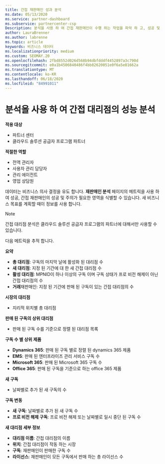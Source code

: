 ```yaml
---
title: 간접 재판매인 성과 분석
ms.date: 05/13/2020
ms.service: partner-dashboard
ms.subservice: partnercenter-csp
Description: 분석을 사용 하 여 간접 재판매인이 수행 하는 작업을 파악 하 고, 성공 및 영역에서 더 많은 주의가 필요할 수 있습니다.
author: LauraBrenner
ms.author: labrenne
ms.topic: article
keywords: 비즈니스 데이터
ms.localizationpriority: medium
ms.custom: SEOMAY.20
ms.openlocfilehash: 2fbd8552d026d568b94dbfdddf4452897a3c790d
ms.sourcegitcommit: e0a1b4506840486f4bb82620051e0f6a5e81662a
ms.translationtype: MT
ms.contentlocale: ko-KR
ms.lasthandoff: 06/18/2020
ms.locfileid: "84991011"
---
```

# <a name="use-analytics-to-analyze-performance-of-your-indirect-resellers"></a>분석을 사용 하 여 간접 대리점의 성능 분석

**적용 대상**

- 파트너 센터
- 클라우드 솔루션 공급자 프로그램 파트너

**적절한 역할**

- 전역 관리자
- 사용자 관리 담당자
- 관리 에이전트
- 영업 상담원

데이터는 비즈니스 의사 결정을 유도 합니다. **재판매인 분석** 페이지의 메트릭을 사용 하 여 성공, 간접 재판매인의 성공 및 주의가 필요한 영역을 식별할 수 있습니다. 새 비즈니스 목표를 계획할 때이 정보를 사용 합니다.

> [!NOTE]
> 간접 대리점 분석은 클라우드 솔루션 공급자 프로그램의 파트너에 대해서만 사용할 수 있습니다.

다음 메트릭을 추적 합니다.

**요약**  
 - **총 대리점**: 구독의 마지막 날에 활성화 된 대리점 수  
 - **새 대리점**: 지정 된 기간에 대 한 새 간접 대리점 수  
 - **활성 대리점**: MPNID이 하나 이상의 구독 이며 구독 상태가 프로 비전 해제이 아닌 간접 대리점의 수  
 - **거래**재판매인: 지정 된 기간에 판매 된 구독이 있는 간접 대리점의 수  

**시장의 대리점**  
 - 지리적 위치별 총 대리점  

**판매 된 구독의 상위 대리점**
 - 판매 된 구독 수를 기준으로 정렬 된 대리점 목록  

**구독 수 별 상위 제품**  
 - **Dynamics 365**: 판매 된 구독 별로 정렬 된 dynamics 365 제품  
 - **EMS**: 판매 된 엔터프라이즈 관리 서비스 구독 수  
 - **Microsoft 365**: 판매 된 Microsoft 365 구독 수  
 - **Office 365**: 판매 된 구독을 기준으로 하는 office 365 제품  

**새 구독**  
 - 날짜별로 추가 된 새 구독의 수  

**구독 변동**  
 - **새 구독**: 날짜별로 추가 된 새 구독 수  
 - **프로 비전 해제 구독**: 프로 비전 해제 또는 날짜별로 일시 중단 된 구독 수  

**새 대리점 세부 정보**  
 - **대리점 이름**: 간접 대리점의 이름  
 - **위치**: 간접 대리점이 작동 하는 시장  
 - **구독**: 재판매인이 판매한 구독 수  
 - **라이선스**: 재판매인이 모든 구독에서 판매 하는 총 라이선스 수  
  
  